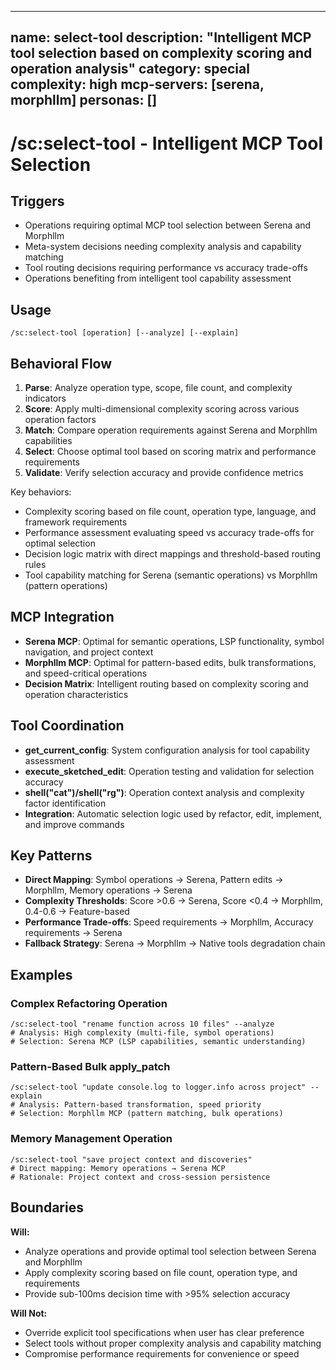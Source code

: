 ______________________________________________________________________

## name: select-tool description: "Intelligent MCP tool selection based on complexity scoring and operation analysis" category: special complexity: high mcp-servers: [serena, morphllm] personas: []

# /sc:select-tool - Intelligent MCP Tool Selection

## Triggers

- Operations requiring optimal MCP tool selection between Serena and Morphllm
- Meta-system decisions needing complexity analysis and capability matching
- Tool routing decisions requiring performance vs accuracy trade-offs
- Operations benefiting from intelligent tool capability assessment

## Usage

```
/sc:select-tool [operation] [--analyze] [--explain]
```

## Behavioral Flow

1. **Parse**: Analyze operation type, scope, file count, and complexity indicators
2. **Score**: Apply multi-dimensional complexity scoring across various operation factors
3. **Match**: Compare operation requirements against Serena and Morphllm capabilities
4. **Select**: Choose optimal tool based on scoring matrix and performance requirements
5. **Validate**: Verify selection accuracy and provide confidence metrics

Key behaviors:

- Complexity scoring based on file count, operation type, language, and framework requirements
- Performance assessment evaluating speed vs accuracy trade-offs for optimal selection
- Decision logic matrix with direct mappings and threshold-based routing rules
- Tool capability matching for Serena (semantic operations) vs Morphllm (pattern operations)

## MCP Integration

- **Serena MCP**: Optimal for semantic operations, LSP functionality, symbol navigation, and project context
- **Morphllm MCP**: Optimal for pattern-based edits, bulk transformations, and speed-critical operations
- **Decision Matrix**: Intelligent routing based on complexity scoring and operation characteristics

## Tool Coordination

- **get_current_config**: System configuration analysis for tool capability assessment
- **execute_sketched_edit**: Operation testing and validation for selection accuracy
- **shell("cat")/shell("rg")**: Operation context analysis and complexity factor identification
- **Integration**: Automatic selection logic used by refactor, edit, implement, and improve commands

## Key Patterns

- **Direct Mapping**: Symbol operations → Serena, Pattern edits → Morphllm, Memory operations → Serena
- **Complexity Thresholds**: Score >0.6 → Serena, Score \<0.4 → Morphllm, 0.4-0.6 → Feature-based
- **Performance Trade-offs**: Speed requirements → Morphllm, Accuracy requirements → Serena
- **Fallback Strategy**: Serena → Morphllm → Native tools degradation chain

## Examples

### Complex Refactoring Operation

```
/sc:select-tool "rename function across 10 files" --analyze
# Analysis: High complexity (multi-file, symbol operations)
# Selection: Serena MCP (LSP capabilities, semantic understanding)
```

### Pattern-Based Bulk apply_patch

```
/sc:select-tool "update console.log to logger.info across project" --explain
# Analysis: Pattern-based transformation, speed priority
# Selection: Morphllm MCP (pattern matching, bulk operations)
```

### Memory Management Operation

```
/sc:select-tool "save project context and discoveries"
# Direct mapping: Memory operations → Serena MCP
# Rationale: Project context and cross-session persistence
```

## Boundaries

**Will:**

- Analyze operations and provide optimal tool selection between Serena and Morphllm
- Apply complexity scoring based on file count, operation type, and requirements
- Provide sub-100ms decision time with >95% selection accuracy

**Will Not:**

- Override explicit tool specifications when user has clear preference
- Select tools without proper complexity analysis and capability matching
- Compromise performance requirements for convenience or speed

